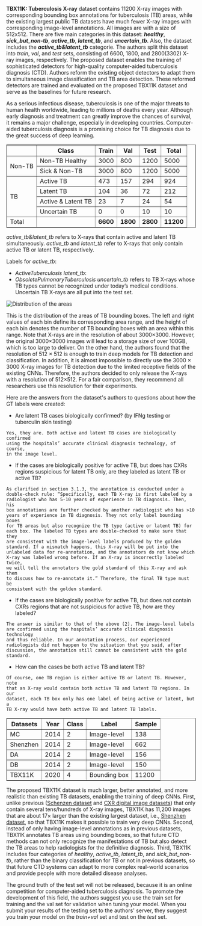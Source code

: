 **TBX11K: Tuberculosis X-ray** dataset contains 11200 X-ray images with corresponding bounding box annotations for tuberculosis (TB) areas, while the existing largest public TB datasets have much fewer X-ray images with corresponding image-level annotations. All images are with a size of 512x512. There are five main categories in this dataset: ***healthy***, ***sick_but_non-tb***, ***active_tb***, ***latent_tb***, and ***uncertain_tb***. Also, the dataset includes the ***active_tb&latent_tb*** categorie. The authors split this dataset into *train*, *val*, and *test* sets, consisting of 6600, 1800, and 2800(3302) X-ray images, respectively. The proposed dataset enables the training of sophisticated detectors for high-quality computer-aided tuberculosis diagnosis (CTD). Authors reform the existing object detectors to adapt them to simultaneous image classification and TB area detection. These reformed detectors are trained and evaluated on the proposed TBX11K dataset and serve as the baselines for future research. 

As a serious infectious disease, tuberculosis is one of the major threats to human health worldwide, leading to millions of deaths every year. Although early diagnosis and treatment can greatly improve the chances of survival, it remains a major challenge, especially in developing countries. Computer-aided tuberculosis diagnosis is a promising choice for TB diagnosis due to the great success of deep learning. 

<table border="1">
  <tr>
    <th></th>
    <th>Class</th>
    <th>Train</th>
    <th>Val</th>
    <th>Test</th>
    <th>Total</th>
  </tr>
  <tr>
    <td rowspan="2">Non-TB</td>
    <td>Non-TB Healthy</td>
    <td>3000</td>
    <td>800</td>
    <td>1200</td>
    <td>5000</td>
  </tr>
  <tr>
    <td>Sick & Non-TB</td>
    <td>3000</td>
    <td>800</td>
    <td>1200</td>
    <td>5000</td>
  </tr>
  <tr>
    <td rowspan="4">TB</td>
    <td>Active TB</td>
    <td>473</td>
    <td>157</td>
    <td>294</td>
    <td>924</td>
  </tr>
  <tr>
    <td>Latent TB</td>
    <td>104</td>
    <td>36</td>
    <td>72</td>
    <td>212</td>
  </tr>
  <tr>
    <td>Active & Latent TB</td>
    <td>23</td>
    <td>7</td>
    <td>24</td>
    <td>54</td>
  </tr>
  <tr>
    <td>Uncertain TB</td>
    <td>0</td>
    <td>0</td>
    <td>10</td>
    <td>10</td>
  </tr>
  <tr>
    <td rowspan="7">Total</td>
    <td><strong></strong></td>
    <td><strong>6600</strong></td>
    <td><strong>1800</strong></td>
    <td><strong>2800</strong></td>
    <td><strong>11200</strong></td>
  </tr>
</table>

<i>active_tb&latent_tb</i> refers to X-rays that contain active and latent TB simultaneously. <i>active_tb</i> and <i>latent_tb</i> refer to X-rays that only contain active TB or latent TB, respectively.

Labels for <i>active_tb</i>:
- *ActiveTuberculosis*
<i>latent_tb</i>:
- *ObsoletePulmonaryTuberculosis*
 <i>uncertain_tb</i> refers to TB X-rays whose TB types cannot be recognized under today’s medical conditions. Uncertain TB X-rays are all put into the test set. 

![Distribution of the areas](https://i.ibb.co/JCFCK77/Screenshot-from-2020-08-04-09-57-05.webp)

This is the distribution of the areas of TB bounding boxes. The left and right values of each bin define its corresponding area range, and the height of each bin denotes the number of TB bounding boxes with an area within this range. Note that X-rays are in the resolution of about 3000×3000. However, the original 3000×3000 images will lead to a storage size of over 100GB, which is too large to deliver. On the other hand, the authors found that the resolution of 512 × 512 is enough to train deep models for TB detection and classification. In addition, it is almost impossible to directly use the 3000 × 3000 X-ray images for TB detection due to the limited receptive fields of the existing CNNs. Therefore, the authors decided to only release the X-rays with a resolution of 512×512. For a fair comparison, they recommend all researchers use this resolution for their experiments.

Here are the answers from the dataset's authors to questions about how the GT labels were created:

- Are latent TB cases biologically confirmed? (by IFNg testing or tuberculin skin testing)

``` apa
Yes, they are. Both active and latent TB cases are biologically confirmed
using the hospitals’ accurate clinical diagnosis technology, of course,
in the image level.
```

- If the cases are biologically positive for active TB, but does has CXRs regions suspicious for latent TB only, are they labeled as latent TB or active TB?

``` apa
As clarified in section 3.1.3, the annotation is conducted under a 
double-check rule: “Specifically, each TB X-ray is first labeled by a 
radiologist who has 5-10 years of experience in TB diagnosis. Then, his 
box annotations are further checked by another radiologist who has >10 
years of experience in TB diagnosis. They not only label bounding boxes 
for TB areas but also recognize the TB type (active or latent TB) for 
each box. The labeled TB types are double-checked to make sure that they 
are consistent with the image-level labels produced by the golden 
standard. If a mismatch happens, this X-ray will be put into the 
unlabeled data for re-annotation, and the annotators do not know which 
X-ray was labeled wrong before. If an X-ray is incorrectly labeled twice, 
we will tell the annotators the gold standard of this X-ray and ask them 
to discuss how to re-annotate it.” Therefore, the final TB type must be 
consistent with the golden standard.
``` 

- If the cases are biologically positive for active TB, but does not contain CXRs regions that are not suspicious for active TB, how are they labeled?

``` apa
The answer is similar to that of the above (2). The image-level labels 
are confirmed using the hospitals’ accurate clinical diagnosis technology 
and thus reliable. In our annotation process, our experienced 
radiologists did not happen to the situation that you said, after 
discussion, the annotation still cannot be consistent with the gold 
standard.
```

- How can the cases be both active TB and latent TB?

``` apa
Of course, one TB region is either active TB or latent TB. However, note 
that an X-ray would contain both active TB and latent TB regions. In our 
dataset, each TB box only has one label of being active or latent, but a 
TB X-ray would have both active TB and latent TB labels.
``` 

<table border="1">
  <tr>
    <th>Datasets</th>
    <th>Year</th>
    <th>Class</th>
    <th>Label</th>
    <th>Sample</th>
  </tr>
  <tr>
    <td>MC</td>
    <td>2014</td>
    <td>2</td>
    <td>Image-level</td>
    <td>138</td>
  </tr>
  <tr>
    <td>Shenzhen</td>
    <td>2014</td>
    <td>2</td>
    <td>Image-level</td>
    <td>662</td>
  </tr>
  <tr>
    <td>DA</td>
    <td>2014</td>
    <td>2</td>
    <td>Image-level</td>
    <td>156</td>
  </tr>
  <tr>
    <td>DB</td>
    <td>2014</td>
    <td>2</td>
    <td>Image-level</td>
    <td>150</td>
  </tr>
  <tr>
    <td>TBX11K</td>
    <td>2020</td>
    <td>4</td>
    <td>Bounding box</td>
    <td>11200</td>
  </tr>
</table>

The proposed TBX11K dataset is much larger, better annotated, and more realistic than existing TB datasets, enabling the training of deep CNNs. First, unlike previous ([Schenzen dataset](https://www.ncbi.nlm.nih.gov/pmc/articles/PMC4256233/) and [CXR digital image datasets](https://journals.plos.org/plosone/article?id=10.1371/journal.pone.0112980)) that only contain several tens/hundreds of X-ray images, TBX11K has 11,200 images that are about 17× larger than the existing largest dataset, i.e., [Shenzhen dataset](https://www.ncbi.nlm.nih.gov/pmc/articles/PMC4256233/ "Two public chest X-ray datasets for computer-aided screening of pulmonary diseases"), so that TBX11K makes it possible to train very deep CNNs. Second, instead of only having image-level annotations as in previous datasets, TBX11K annotates TB areas using bounding boxes, so that future CTD methods can not only recognize the manifestations of TB but also detect the TB areas to help radiologists for the definitive diagnosis. Third, TBX11K includes four categories of <i>healthy</i>, <i>active_tb</i>, <i>latent_tb</i>, and <i>sick_but_non-tb</i>, rather than the binary classification for TB or not in previous datasets, so that future CTD systems can adapt to more complex real-world scenarios and provide people with more detailed disease analyses.

The ground truth of the test set will not be released, because it is an online competition for computer-aided tuberculosis diagnosis. To promote the development of this field, the authors suggest you use the train set for training and the val set for validation when tuning your model. When you submit your results of the testing set to the authors' server, they suggest you train your model on the <i>train+val</i> set and test on the <i>test</i> set.
